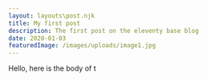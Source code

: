 ```yaml
---
layout: layouts\post.njk
title: My first post
description: The first post on the eleventy base blog
date: 2020-01-03
featuredImage: /images/uploads/image1.jpg
---
```


Hello, here is the body of t
